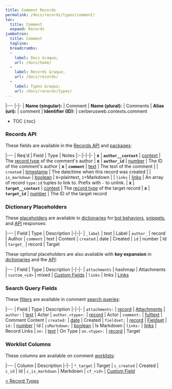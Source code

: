 ```yaml
---
title: Comment Records
permalink: /docs/records/types/comment/
toc:
  title: Comment
  expand: Records
jumbotron:
  title: Comment
  tagline: 
  breadcrumbs:
  -
    label: Docs &raquo;
    url: /docs/home/
  -
    label: Records &raquo;
    url: /docs/records/
  -
    label: Types &raquo;
    url: /docs/records/types/
---
```


|---
|-|-
| **Name (singular):** | Comment
| **Name (plural):** | Comments
| **Alias (uri):** | comment
| **Identifier (ID):** | cerberusweb.contexts.comment

* TOC
{:toc}

### Records API

These fields are available in the [Records API](/docs/api/endpoints/records/) and [packages](/docs/packages/):

|---
| Req'd | Field | Type | Notes
|:-:|-|-|-
| **x** | **`author__context`** | [context](/docs/records/fields/types/context/) | The [record type](/docs/records/#record-type) of the comment's author 
| **x** | **`author_id`** | [number](/docs/records/fields/types/number/) | The ID of the comment's author 
| **x** | **`comment`** | [text](/docs/records/fields/types/text/) | The text of the comment 
|   | `created` | [timestamp](/docs/records/fields/types/timestamp/) | The date/time when this record was created 
|   | `is_markdown` | [boolean](/docs/records/fields/types/boolean/) | `0`=plaintext, `1`=Markdown 
|   | `links` | [links](/docs/records/fields/types/links/) | An array of record `type:id` tuples to link to. Prefix with `-` to unlink. 
| **x** | **`target__context`** | [context](/docs/records/fields/types/context/) | The [record type](/docs/records/#record-type) of the target record 
| **x** | **`target_id`** | [number](/docs/records/fields/types/number/) | The ID of the target record 

### Dictionary Placeholders

These [placeholders](/docs/bots/scripting/placeholders/) are available in [dictionaries](/docs/bots/behaviors/dictionaries/) for [bot behaviors](/docs/bots/behaviors/), [snippets](/docs/snippets/), and [API](/docs/api/) responses:

|---
| Field | Type | Description
|-|-|-
| `_label` | text | Label
| `author_` | record | Author
| `comment` | text | Content
| `created` | date | Created
| `id` | number | Id
| `target_` | record | Target

These optional placeholders are also available with **key expansion** in [dictionaries](/docs/bots/behaviors/dictionaries/key-expansion/) and the [API](/docs/api/responses/#expanding-keys-in-api-requests):

|---
| Field | Type | Description
|-|-|-
| `attachments` | hashmap | Attachments
| `custom_<id>` | mixed | [Custom Fields](/docs/bots/behaviors/dictionaries/key-expansion/#custom-fields)
| `links` | links | [Links](/docs/bots/behaviors/dictionaries/key-expansion/#links)
	
### Search Query Fields

These [filters](/docs/search/filters/) are available in comment [search queries](/docs/search/):

|---
| Field | Type | Description
|-|-|-
| `attachments:` | [record](/docs/search/deep-search/) | [Attachments](/docs/records/types/attachment/)
| `author:` | [text](/docs/search/filters/text/) | Actor
| `author.<type>:` | [record](/docs/search/deep-search/) | Actor
| `comment:` | [fulltext](/docs/search/filters/fulltext/) | Comment Content
| `created:` | [date](/docs/search/filters/dates/) | Created
| `fieldset:` | [record](/docs/search/deep-search/) | [Fieldset](/docs/records/types/custom_fieldset/)
| `id:` | [number](/docs/search/filters/numbers/) | Id
| `isMarkdown:` | [boolean](/docs/search/filters/booleans/) | Is Markdown
| `links:` | [links](/docs/search/filters/links/) | Record Links
| `on:` | [text](/docs/search/filters/text/) | On Type
| `on.<type>:` | [record](/docs/search/deep-search/) | Target
	
### Worklist Columns

These columns are available on comment [worklists](/docs/worklists/):

|---
| Column | Description
|-|-
| `*_target` | Target
| `c_created` | Created
| `c_id` | Id
| `c_is_markdown` | Markdown
| `cf_<id>` | [Custom Field](/docs/records/types/custom_field/)

<div class="section-nav">
	<div class="left">
		<a href="/docs/records/types/" class="prev">&lt; Record Types</a>
	</div>
	<div class="right align-right">
	</div>
</div>
<div class="clear"></div>